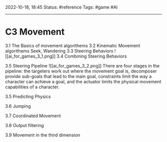 2022-10-18, 18:45
Status: #reference
Tags: #game #AI

---

# C3 Movement

3.1 The Basics of movement algorithems
3.2 Kinematic Movement algorithems
Seek, Wandering
3.3 Steering Behaviors
![[ai_for_games_3_1.png]]
3.4 Combining Steering Behaviors

3.5 Steering Pipeline
![[ai_for_games_3_2.png]]
There are four stages in the pipeline: the targeters work out where the movement goal is, decomposer provide sub-goals that lead to the main goal, constraints limit the way a character can achieve a goal, and the actuator limits the physical movement capabilities of a character.

3.5 Predicting Physics

3.6 Jumping

3.7 Coordinated Movement

3.8 Output filtering

3.9 Movement in the third dimension